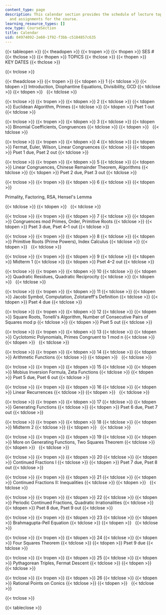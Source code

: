 ```yaml
---
content_type: page
description: This calendar section provides the schedule of lecture topics, exams,
  and assignments for the course.
learning_resource_types: []
ocw_type: CourseSection
title: Calendar
uid: 04974092-2e60-1f92-f3bb-c5184857c635
---
```


{{< tableopen >}}
{{< theadopen >}}
{{< tropen >}}
{{< thopen >}}
SES #
{{< thclose >}}
{{< thopen >}}
TOPICS
{{< thclose >}}
{{< thopen >}}
KEY DATES
{{< thclose >}}

{{< trclose >}}

{{< theadclose >}}
{{< tropen >}}
{{< tdopen >}}
1
{{< tdclose >}}
{{< tdopen >}}
Introduction, Diophantine Equations, Divisibility, GCD
{{< tdclose >}}
{{< tdopen >}}
 
{{< tdclose >}}

{{< trclose >}}
{{< tropen >}}
{{< tdopen >}}
2
{{< tdclose >}}
{{< tdopen >}}
Euclidean Algorithm, Primes
{{< tdclose >}}
{{< tdopen >}}
Pset 1 out
{{< tdclose >}}

{{< trclose >}}
{{< tropen >}}
{{< tdopen >}}
3
{{< tdclose >}}
{{< tdopen >}}
Binomial Coefficients, Congruences
{{< tdclose >}}
{{< tdopen >}}
 
{{< tdclose >}}

{{< trclose >}}
{{< tropen >}}
{{< tdopen >}}
4
{{< tdclose >}}
{{< tdopen >}}
Fermat, Euler, Wilson, Linear Congruences
{{< tdclose >}}
{{< tdopen >}}
Pset 1 due, Pset 2 out
{{< tdclose >}}

{{< trclose >}}
{{< tropen >}}
{{< tdopen >}}
5
{{< tdclose >}}
{{< tdopen >}}
Linear Congruences, Chinese Remainder Theorem, Algorithms
{{< tdclose >}}
{{< tdopen >}}
Pset 2 due, Pset 3 out
{{< tdclose >}}

{{< trclose >}}
{{< tropen >}}
{{< tdopen >}}
6
{{< tdclose >}}
{{< tdopen >}}


Primality, Factoring, RSA, Hensel's Lemma


{{< tdclose >}}
{{< tdopen >}}
 
{{< tdclose >}}

{{< trclose >}}
{{< tropen >}}
{{< tdopen >}}
7
{{< tdclose >}}
{{< tdopen >}}
Congruences mod Primes, Order, Primitive Roots
{{< tdclose >}}
{{< tdopen >}}
Pset 3 due, Pset 4–1 out
{{< tdclose >}}

{{< trclose >}}
{{< tropen >}}
{{< tdopen >}}
8
{{< tdclose >}}
{{< tdopen >}}
Primitive Roots (Prime Powers), Index Calculus
{{< tdclose >}}
{{< tdopen >}}
 
{{< tdclose >}}

{{< trclose >}}
{{< tropen >}}
{{< tdopen >}}
9
{{< tdclose >}}
{{< tdopen >}}
Midterm 1
{{< tdclose >}}
{{< tdopen >}}
Pset 4–2 out
{{< tdclose >}}

{{< trclose >}}
{{< tropen >}}
{{< tdopen >}}
10
{{< tdclose >}}
{{< tdopen >}}
Quadratic Residues, Quadratic Reciprocity
{{< tdclose >}}
{{< tdopen >}}
 
{{< tdclose >}}

{{< trclose >}}
{{< tropen >}}
{{< tdopen >}}
11
{{< tdclose >}}
{{< tdopen >}}
Jacobi Symbol, Computation, Zolotareff's Definition
{{< tdclose >}}
{{< tdopen >}}
Pset 4 due
{{< tdclose >}}

{{< trclose >}}
{{< tropen >}}
{{< tdopen >}}
12
{{< tdclose >}}
{{< tdopen >}}
Square Roots, Tonelli's Algorithm, Number of Consecutive Pairs of Squares mod p
{{< tdclose >}}
{{< tdopen >}}
Pset 5 out
{{< tdclose >}}

{{< trclose >}}
{{< tropen >}}
{{< tdopen >}}
13
{{< tdclose >}}
{{< tdopen >}}
Cyclotomic Polynomials, Primes Congruent to 1 mod n
{{< tdclose >}}
{{< tdopen >}}
 
{{< tdclose >}}

{{< trclose >}}
{{< tropen >}}
{{< tdopen >}}
14
{{< tdclose >}}
{{< tdopen >}}
Arithmetic Functions
{{< tdclose >}}
{{< tdopen >}}
 
{{< tdclose >}}

{{< trclose >}}
{{< tropen >}}
{{< tdopen >}}
15
{{< tdclose >}}
{{< tdopen >}}
Mobius Inversion Formula, Zeta Functions
{{< tdclose >}}
{{< tdopen >}}
Pset 5 due, Pset 6 out
{{< tdclose >}}

{{< trclose >}}
{{< tropen >}}
{{< tdopen >}}
16
{{< tdclose >}}
{{< tdopen >}}
Linear Recurrences
{{< tdclose >}}
{{< tdopen >}}
 
{{< tdclose >}}

{{< trclose >}}
{{< tropen >}}
{{< tdopen >}}
17
{{< tdclose >}}
{{< tdopen >}}
Generating Functions
{{< tdclose >}}
{{< tdopen >}}
Pset 6 due, Pset 7 out
{{< tdclose >}}

{{< trclose >}}
{{< tropen >}}
{{< tdopen >}}
18
{{< tdclose >}}
{{< tdopen >}}
Midterm 2
{{< tdclose >}}
{{< tdopen >}}
 
{{< tdclose >}}

{{< trclose >}}
{{< tropen >}}
{{< tdopen >}}
19
{{< tdclose >}}
{{< tdopen >}}
More on Generating Functions, Two Squares Theorem
{{< tdclose >}}
{{< tdopen >}}
 
{{< tdclose >}}

{{< trclose >}}
{{< tropen >}}
{{< tdopen >}}
20
{{< tdclose >}}
{{< tdopen >}}
Continued Fractions I
{{< tdclose >}}
{{< tdopen >}}
Pset 7 due, Pset 8 out
{{< tdclose >}}

{{< trclose >}}
{{< tropen >}}
{{< tdopen >}}
21
{{< tdclose >}}
{{< tdopen >}}
Continued Fractions II: Inequalities
{{< tdclose >}}
{{< tdopen >}}
 
{{< tdclose >}}

{{< trclose >}}
{{< tropen >}}
{{< tdopen >}}
22
{{< tdclose >}}
{{< tdopen >}}
Periodic Continued Fractions, Quadratic Irrationalities
{{< tdclose >}}
{{< tdopen >}}
Pset 8 due, Pset 9 out
{{< tdclose >}}

{{< trclose >}}
{{< tropen >}}
{{< tdopen >}}
23
{{< tdclose >}}
{{< tdopen >}}
Brahmagupta-Pell Equation
{{< tdclose >}}
{{< tdopen >}}
 
{{< tdclose >}}

{{< trclose >}}
{{< tropen >}}
{{< tdopen >}}
24
{{< tdclose >}}
{{< tdopen >}}
Four Squares Theorem
{{< tdclose >}}
{{< tdopen >}}
Pset 9 due
{{< tdclose >}}

{{< trclose >}}
{{< tropen >}}
{{< tdopen >}}
25
{{< tdclose >}}
{{< tdopen >}}
Pythagorean Triples, Fermat Descent
{{< tdclose >}}
{{< tdopen >}}
 
{{< tdclose >}}

{{< trclose >}}
{{< tropen >}}
{{< tdopen >}}
26
{{< tdclose >}}
{{< tdopen >}}
Rational Points on Conics
{{< tdclose >}}
{{< tdopen >}}
 
{{< tdclose >}}

{{< trclose >}}

{{< tableclose >}}